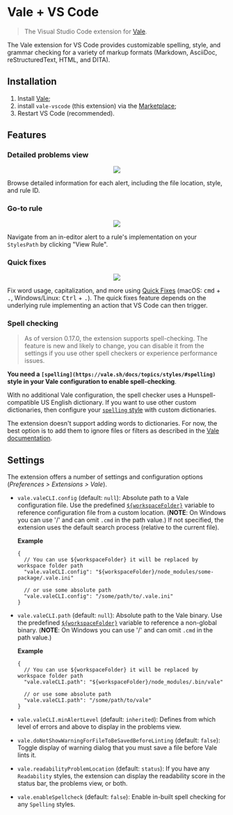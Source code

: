 # Vale + VS Code

> The Visual Studio Code extension for [Vale](https://github.com/chrischinchilla/vale).

The Vale extension for VS Code provides customizable spelling, style, and grammar checking for a variety of markup formats (Markdown, AsciiDoc, reStructuredText, HTML, and DITA).

## Installation

1. Install [Vale](https://docs.errata.ai/vale/install);
2. install `vale-vscode` (this extension) via the [Marketplace](https://marketplace.visualstudio.com/items?itemName=chrischinchilla.vale-vscode);
3. Restart VS Code (recommended).

## Features

### Detailed problems view

<p align="center">
  <img src="https://user-images.githubusercontent.com/8785025/89956665-76c9fa80-dbea-11ea-9eba-3f272a5a26e5.png" />
</p>

Browse detailed information for each alert, including the file location, style, and rule ID.

### Go-to rule

<p align="center">
  <img src="https://user-images.githubusercontent.com/8785025/89956857-d1635680-dbea-11ea-8e50-8e2715721e5d.png" />
</p>

Navigate from an in-editor alert to a rule's implementation on your `StylesPath` by clicking "View Rule".

### Quick fixes

<p align="center">
  <img src="https://user-images.githubusercontent.com/8785025/89957413-2eabd780-dbec-11ea-97e1-9a04bce950ce.png" />
</p>

Fix word usage, capitalization, and more using [Quick Fixes](https://code.visualstudio.com/docs/editor/refactoring#_code-actions-quick-fixes-and-refactorings) (macOS: <kbd>cmd</kbd> + <kbd>.</kbd>, Windows/Linux: <kbd>Ctrl</kbd> + <kbd>.</kbd>). The quick fixes feature depends on the underlying rule implementing an action that VS Code can then trigger.

### Spell checking

> As of version 0.17.0, the extension supports spell-checking. The feature is new and likely to change, you can disable it from the settings if you use other spell checkers or experience performance issues.

**You need a `[spelling](https://vale.sh/docs/topics/styles/#spelling)` style in your Vale configuration to enable spell-checking**.

With no additional Vale configuration, the spell checker uses a Hunspell-compatible US English dictionary. If you want to use other custom dictionaries, then configure your [`spelling` style](https://vale.sh/docs/topics/styles/#spelling) with custom dictionaries.

The extension doesn't support adding words to dictionaries. For now, the best option is to add them to ignore files or filters as described in the [Vale documentation](https://vale.sh/docs/topics/styles/#spelling).

## Settings

The extension offers a number of settings and configuration options (_Preferences > Extensions > Vale_).

- `vale.valeCLI.config` (default: `null`): Absolute path to a Vale configuration file. Use the predefined [`${workspaceFolder}`](https://code.visualstudio.com/docs/editor/variables-reference#_predefined-variables) variable to reference configuration file from a custom location. (**NOTE**: On Windows you can use '/' and can omit `.cmd` in the path value.) If not specified, the extension uses the default search process (relative to the current file).

  **Example**

  ```jsonc
  {
    // You can use ${workspaceFolder} it will be replaced by workspace folder path
    "vale.valeCLI.config": "${workspaceFolder}/node_modules/some-package/.vale.ini"

    // or use some absolute path
    "vale.valeCLI.config": "/some/path/to/.vale.ini"
  }
  ```

- `vale.valeCLI.path` (default: `null`): Absolute path to the Vale binary. Use the predefined [`${workspaceFolder}`](https://code.visualstudio.com/docs/editor/variables-reference#_predefined-variables) variable to reference a non-global binary. (**NOTE**: On Windows you can use '/' and can omit `.cmd` in the path value.)

  **Example**

  ```jsonc
  {
    // You can use ${workspaceFolder} it will be replaced by workspace folder path
    "vale.valeCLI.path": "${workspaceFolder}/node_modules/.bin/vale"

    // or use some absolute path
    "vale.valeCLI.path": "/some/path/to/vale"
  }
  ```

- `vale.valeCLI.minAlertLevel` (default: `inherited`): Defines from which level of errors and above to display in the problems view.

- `vale.doNotShowWarningForFileToBeSavedBeforeLinting` (default: `false`): Toggle display of warning dialog that you must save a file before Vale lints it.

- `vale.readabilityProblemLocation` (default: `status`): If you have any `Readability` styles, the extension can display the readability score in the status bar, the problems view, or both.

- `vale.enableSpellcheck` (default: `false`): Enable in-built spell checking for any `Spelling` styles.